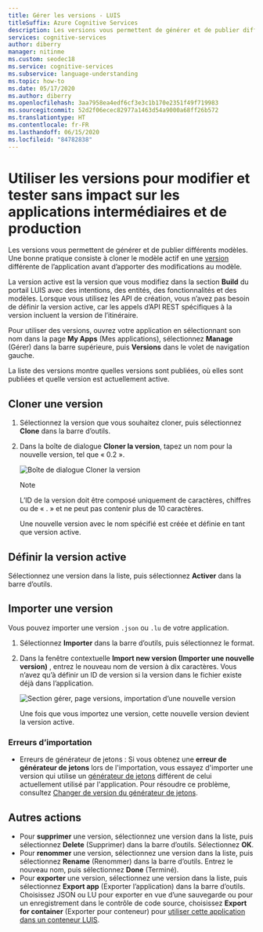 ```yaml
---
title: Gérer les versions - LUIS
titleSuffix: Azure Cognitive Services
description: Les versions vous permettent de générer et de publier différents modèles. Une bonne pratique consiste à cloner le modèle actif en une version différente de l’application avant d’apporter des modifications au modèle.
services: cognitive-services
author: diberry
manager: nitinme
ms.custom: seodec18
ms.service: cognitive-services
ms.subservice: language-understanding
ms.topic: how-to
ms.date: 05/17/2020
ms.author: diberry
ms.openlocfilehash: 3aa7958ea4edf6cf3e3c1b170e2351f49f719983
ms.sourcegitcommit: 52d2f06ecec82977a1463d54a9000a68ff26b572
ms.translationtype: HT
ms.contentlocale: fr-FR
ms.lasthandoff: 06/15/2020
ms.locfileid: "84782838"
---
```

# <a name="use-versions-to-edit-and-test-without-impacting-staging-or-production-apps"></a>Utiliser les versions pour modifier et tester sans impact sur les applications intermédiaires et de production

Les versions vous permettent de générer et de publier différents modèles. Une bonne pratique consiste à cloner le modèle actif en une [version](luis-concept-version.md) différente de l’application avant d’apporter des modifications au modèle.

La version active est la version que vous modifiez dans la section **Build** du portail LUIS avec des intentions, des entités, des fonctionnalités et des modèles. Lorsque vous utilisez les API de création, vous n’avez pas besoin de définir la version active, car les appels d’API REST spécifiques à la version incluent la version de l’itinéraire.

Pour utiliser des versions, ouvrez votre application en sélectionnant son nom dans la page **My Apps** (Mes applications), sélectionnez **Manage** (Gérer) dans la barre supérieure, puis **Versions** dans le volet de navigation gauche.

La liste des versions montre quelles versions sont publiées, où elles sont publiées et quelle version est actuellement active.

## <a name="clone-a-version"></a>Cloner une version

1. Sélectionnez la version que vous souhaitez cloner, puis sélectionnez **Clone** dans la barre d’outils.

2. Dans la boîte de dialogue **Cloner la version**, tapez un nom pour la nouvelle version, tel que « 0.2 ».

   ![Boîte de dialogue Cloner la version](./media/luis-how-to-manage-versions/version-clone-version-dialog.png)

     > [!NOTE]
     > L’ID de la version doit être composé uniquement de caractères, chiffres ou de « . » et ne peut pas contenir plus de 10 caractères.

   Une nouvelle version avec le nom spécifié est créée et définie en tant que version active.

## <a name="set-active-version"></a>Définir la version active

Sélectionnez une version dans la liste, puis sélectionnez **Activer** dans la barre d’outils.

## <a name="import-version"></a>Importer une version

Vous pouvez importer une version `.json` ou `.lu` de votre application.

1. Sélectionnez **Importer** dans la barre d’outils, puis sélectionnez le format.

2. Dans la fenêtre contextuelle **Import new version (Importer une nouvelle version)** , entrez le nouveau nom de version à dix caractères. Vous n’avez qu’à définir un ID de version si la version dans le fichier existe déjà dans l’application.

    ![Section gérer, page versions, importation d’une nouvelle version](./media/luis-how-to-manage-versions/versions-import-pop-up.png)

    Une fois que vous importez une version, cette nouvelle version devient la version active.

### <a name="import-errors"></a>Erreurs d’importation

* Erreurs de générateur de jetons : Si vous obtenez une **erreur de générateur de jetons** lors de l'importation, vous essayez d'importer une version qui utilise un [générateur de jetons](luis-language-support.md#custom-tokenizer-versions) différent de celui actuellement utilisé par l'application. Pour résoudre ce problème, consultez [Changer de version du générateur de jetons](luis-language-support.md#migrating-between-tokenizer-versions).

<a name = "export-version"></a>

## <a name="other-actions"></a>Autres actions

* Pour **supprimer** une version, sélectionnez une version dans la liste, puis sélectionnez **Delete** (Supprimer) dans la barre d’outils. Sélectionnez **OK**.
* Pour **renommer** une version, sélectionnez une version dans la liste, puis sélectionnez **Rename** (Renommer) dans la barre d’outils. Entrez le nouveau nom, puis sélectionnez **Done** (Terminé).
* Pour **exporter** une version, sélectionnez une version dans la liste, puis sélectionnez **Export app** (Exporter l’application) dans la barre d’outils. Choisissez JSON ou LU pour exporter en vue d’une sauvegarde ou pour un enregistrement dans le contrôle de code source, choisissez **Export for container** (Exporter pour conteneur) pour [utiliser cette application dans un conteneur LUIS](luis-container-howto.md).

